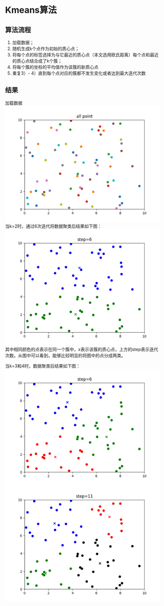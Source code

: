 # Kmeans算法
## 算法流程
1. 加载数据；
2. 随机生成k个点作为初始的质心点；
3. 将每个点的标签选择为与它最近的质心点（本文选用欧氏距离）每个点和最近的质心点结合成了k个簇；
4. 将每个簇的坐标的平均值作为该簇的新质心点
5. 重复3）- 4）直到每个点对应的簇都不发生变化或者达到最大迭代次数

## 结果
加载数据
![](save/data.png)
当k=2时，通过6次迭代将数据聚类后结果如下图：
![](save/result2.png)
其中相同颜色的点表示在同一个簇中，x表示该簇的质心点，上方的step表示迭代次数。从图中可以看到，能够比较明显的将图中的点分成两类。

当k=3和4时，数据聚类后结果如下图：
![](save/result3.png)
![](save/result4.png)